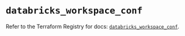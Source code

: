 # `databricks_workspace_conf`

Refer to the Terraform Registry for docs: [`databricks_workspace_conf`](https://registry.terraform.io/providers/databricks/databricks/1.52.0/docs/resources/workspace_conf).

